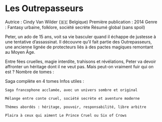 #  Les Outrepasseurs

Autrice : Cindy Van Wilder (🇧🇪 Belgique)
Première publication : 2014
Genre : Fantasy urbaine, folklore, société secrète
Résumé global (sans spoil)

Peter, un ado de 15 ans, voit sa vie basculer quand il échappe de justesse à une tentative d’assassinat. Il découvre qu’il fait partie des Outrepasseurs, une ancienne lignée de protecteurs liés à des pactes magiques remontant au Moyen Âge.

Entre fées cruelles, magie interdite, trahisons et révélations, Peter va devoir affronter un héritage dont il ne veut pas. Mais peut-on vraiment fuir qui on est ?
Nombre de tomes :

Saga complète en 4 tomes
Infos utiles :

    Saga francophone acclamée, avec un univers sombre et original

    Mélange entre conte cruel, société secrète et aventure moderne

    Thèmes abordés : héritage, pouvoir, responsabilité, libre arbitre

    Plaira à ceux qui aiment Le Prince Cruel ou Six of Crows
